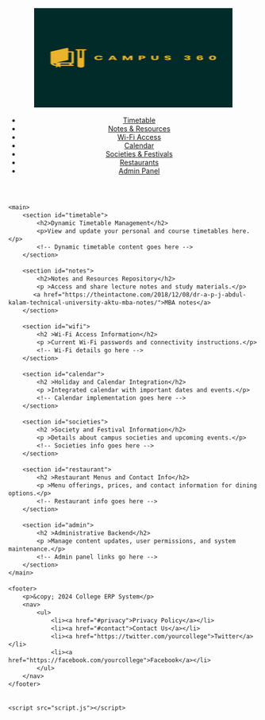 <!DOCTYPE html>
<html lang="en">
<head>
    <meta charset="UTF-8">
    <meta name="viewport" content="width=device-width, initial-scale=1.0">
    <title>College ERP System</title>
    <link rel="stylesheet" href="style.css">
</head>
<body>
    <header>
        <div id="img_logo">
            <img src="Preview.png" alt="" width="400px" height="200px">
        </div>
        <nav>
            <ul>
                <li><a href="#timetable">Timetable</a></li>
                <li><a href="#notes">Notes & Resources</a></li>
                <li><a href="#wifi">Wi-Fi Access</a></li>
                <li><a href="#calendar">Calendar</a></li>
                <li><a href="#societies">Societies & Festivals</a></li>
                <li><a href="#restaurant">Restaurants</a></li>
                <li><a href="#admin">Admin Panel</a></li>
            </ul>
        </nav>
    </header>

    <main>
        <section id="timetable">
            <h2>Dynamic Timetable Management</h2>
            <p>View and update your personal and course timetables here.</p>
            <!-- Dynamic timetable content goes here -->
        </section>

        <section id="notes">
            <h2>Notes and Resources Repository</h2>
            <p >Access and share lecture notes and study materials.</p>
           <a href="https://theintactone.com/2018/12/08/dr-a-p-j-abdul-kalam-technical-university-aktu-mba-notes/">MBA notes</a>
        </section>

        <section id="wifi">
            <h2 >Wi-Fi Access Information</h2>
            <p >Current Wi-Fi passwords and connectivity instructions.</p>
            <!-- Wi-Fi details go here -->
        </section>

        <section id="calendar">
            <h2 >Holiday and Calendar Integration</h2>
            <p >Integrated calendar with important dates and events.</p>
            <!-- Calendar implementation goes here -->
        </section>

        <section id="societies">
            <h2 >Society and Festival Information</h2>
            <p >Details about campus societies and upcoming events.</p>
            <!-- Societies info goes here -->
        </section>

        <section id="restaurant">
            <h2 >Restaurant Menus and Contact Info</h2>
            <p >Menu offerings, prices, and contact information for dining options.</p>
            <!-- Restaurant info goes here -->
        </section>

        <section id="admin">
            <h2 >Administrative Backend</h2>
            <p >Manage content updates, user permissions, and system maintenance.</p>
            <!-- Admin panel links go here -->
        </section>
    </main>

    <footer>
        <p>&copy; 2024 College ERP System</p>
        <nav>
            <ul>
                <li><a href="#privacy">Privacy Policy</a></li>
                <li><a href="#contact">Contact Us</a></li>
                <li><a href="https://twitter.com/yourcollege">Twitter</a></li>
                <li><a href="https://facebook.com/yourcollege">Facebook</a></li>
            </ul>
        </nav>
    </footer>
    

    <script src="script.js"></script>
</body>
</html>
